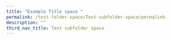 ```yaml
---
title: "Example Title space "
permalink: /test-folder-space/Test-subfolder-space/permalink
description: ""
third_nav_title: Test subfolder space
---
```

